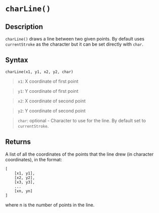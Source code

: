# `charLine()`

## Description
`charLine()` draws a line between two given points. By default uses `currentStroke` as the character but it can be set directly with `char`.

## Syntax
`charLine(x1, y1, x2, y2, char)`
> `x1`: X coordinate of first point

> `y1`: Y coordinate of first point

> `x2`: X coordinate of second point

> `y2`: Y coordinate of second point

> `char`: optional - Character to use for the line. By default set to `currentStroke`.

## Returns
A list of all the coordinates of the points that the line drew (in character coordinates), in the format:
```
[
    [x1, y1],
    [x2, y2],
    [x3, y3],
    ...
    [xn, yn]
]
```
where n is the number of points in the line.